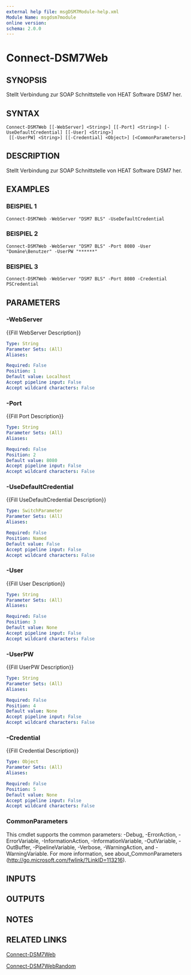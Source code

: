```yaml
---
external help file: msgDSM7Module-help.xml
Module Name: msgdsm7module
online version:
schema: 2.0.0
---
```


# Connect-DSM7Web

## SYNOPSIS
Stellt Verbindung zur SOAP Schnittstelle von HEAT Software DSM7 her.

## SYNTAX

```
Connect-DSM7Web [[-WebServer] <String>] [[-Port] <String>] [-UseDefaultCredential] [[-User] <String>]
 [[-UserPW] <String>] [[-Credential] <Object>] [<CommonParameters>]
```

## DESCRIPTION
Stellt Verbindung zur SOAP Schnittstelle von HEAT Software DSM7 her.

## EXAMPLES

### BEISPIEL 1
```
Connect-DSM7Web -WebServer "DSM7 BLS" -UseDefaultCredential
```

### BEISPIEL 2
```
Connect-DSM7Web -WebServer "DSM7 BLS" -Port 8080 -User "Domäne\Benutzer" -UserPW "******"
```

### BEISPIEL 3
```
Connect-DSM7Web -WebServer "DSM7 BLS" -Port 8080 -Credential PSCredential
```

## PARAMETERS

### -WebServer
{{Fill WebServer Description}}

```yaml
Type: String
Parameter Sets: (All)
Aliases:

Required: False
Position: 1
Default value: Localhost
Accept pipeline input: False
Accept wildcard characters: False
```

### -Port
{{Fill Port Description}}

```yaml
Type: String
Parameter Sets: (All)
Aliases:

Required: False
Position: 2
Default value: 8080
Accept pipeline input: False
Accept wildcard characters: False
```

### -UseDefaultCredential
{{Fill UseDefaultCredential Description}}

```yaml
Type: SwitchParameter
Parameter Sets: (All)
Aliases:

Required: False
Position: Named
Default value: False
Accept pipeline input: False
Accept wildcard characters: False
```

### -User
{{Fill User Description}}

```yaml
Type: String
Parameter Sets: (All)
Aliases:

Required: False
Position: 3
Default value: None
Accept pipeline input: False
Accept wildcard characters: False
```

### -UserPW
{{Fill UserPW Description}}

```yaml
Type: String
Parameter Sets: (All)
Aliases:

Required: False
Position: 4
Default value: None
Accept pipeline input: False
Accept wildcard characters: False
```

### -Credential
{{Fill Credential Description}}

```yaml
Type: Object
Parameter Sets: (All)
Aliases:

Required: False
Position: 5
Default value: None
Accept pipeline input: False
Accept wildcard characters: False
```

### CommonParameters
This cmdlet supports the common parameters: -Debug, -ErrorAction, -ErrorVariable, -InformationAction, -InformationVariable, -OutVariable, -OutBuffer, -PipelineVariable, -Verbose, -WarningAction, and -WarningVariable.
For more information, see about_CommonParameters (http://go.microsoft.com/fwlink/?LinkID=113216).

## INPUTS

## OUTPUTS

## NOTES

## RELATED LINKS

[Connect-DSM7Web]()

[Connect-DSM7WebRandom]()

